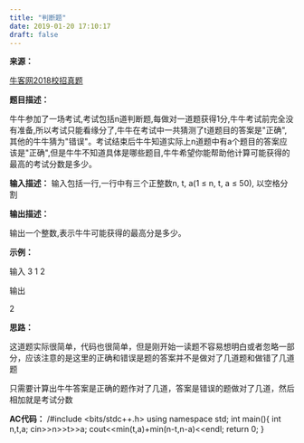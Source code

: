 ```yaml
---
title: "判断题"
date: 2019-01-20 17:10:17
draft: false
---
```

**来源：**

[牛客网2018校招真题](https://www.nowcoder.com/ta/2018test)

**题目描述：**

牛牛参加了一场考试,考试包括n道判断题,每做对一道题获得1分,牛牛考试前完全没有准备,所以考试只能看缘分了,牛牛在考试中一共猜测了t道题目的答案是"正确",其他的牛牛猜为"错误"。考试结束后牛牛知道实际上n道题中有a个题目的答案应该是"正确",但是牛牛不知道具体是哪些题目,牛牛希望你能帮助他计算可能获得的最高的考试分数是多少。

**输入描述：**
输入包括一行,一行中有三个正整数n, t, a(1 ≤ n, t, a ≤ 50), 以空格分割

**输出描述：**

输出一个整数,表示牛牛可能获得的最高分是多少。

**示例：**

输入
3 1 2

输出

2

**思路：**

这道题实际很简单，代码也很简单，但是刚开始一读题不容易想明白或者忽略一部分，应该注意的是这里的正确和错误是题的答案并不是做对了几道题和做错了几道题

只需要计算出牛牛答案是正确的题作对了几道，答案是错误的题做对了几道，然后相加就是考试分数

**AC代码：**
/#include <bits/stdc++.h> using namespace std; int main(){ int n,t,a; cin>>n>>t>>a; cout<<min(t,a)+min(n-t,n-a)<<endl; return 0; }
